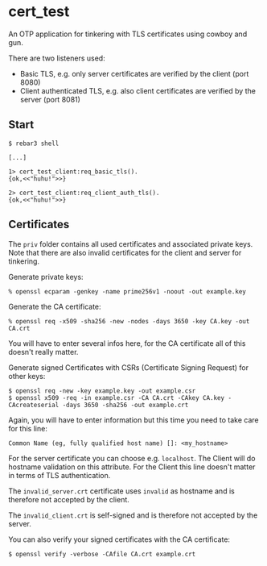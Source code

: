 cert_test
=====

An OTP application for tinkering with TLS certificates using cowboy and gun.

There are two listeners used:

* Basic TLS, e.g. only server certificates are verified by the client (port 8080)
* Client authenticated TLS, e.g. also client certificates are verified by the server (port 8081)

Start
-----

    $ rebar3 shell

    [...]

    1> cert_test_client:req_basic_tls().
    {ok,<<"huhu!">>}

    2> cert_test_client:req_client_auth_tls().
    {ok,<<"huhu!">>}


Certificates
------------

The `priv` folder contains all used certificates and associated private keys. Note that there are also
invalid certificates for the client and server for tinkering.

Generate private keys:

    % openssl ecparam -genkey -name prime256v1 -noout -out example.key

Generate the CA certificate:

    % openssl req -x509 -sha256 -new -nodes -days 3650 -key CA.key -out CA.crt 

You will have to enter several infos here, for the CA certificate all of this doesn't really matter.

Generate signed Certificates with CSRs (Certificate Signing Request) for other keys:

    $ openssl req -new -key example.key -out example.csr
    $ openssl x509 -req -in example.csr -CA CA.crt -CAkey CA.key -CAcreateserial -days 3650 -sha256 -out example.crt

Again, you will have to enter information but this time you need to take care for this line:

    Common Name (eg, fully qualified host name) []: <my_hostname>

For the server certificate you can choose e.g. `localhost`.
The Client will do hostname validation on this attribute.
For the Client this line doesn't matter in terms of TLS authentication.

The `invalid_server.crt` certificate uses `invalid` as hostname and is therefore not accepted by the client.

The `invalid_client.crt` is self-signed and is therefore not accepted by the server.

You can also verify your signed certificates with the CA certificate:

    $ openssl verify -verbose -CAfile CA.crt example.crt
